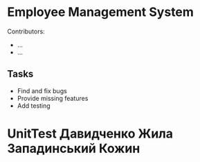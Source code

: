# Employee Management System

Contributors:

- ...
- ...

## Tasks

- Find and fix bugs
- Provide missing features
- Add testing
# UnitTest Давидченко Жила Западинський Кожин
